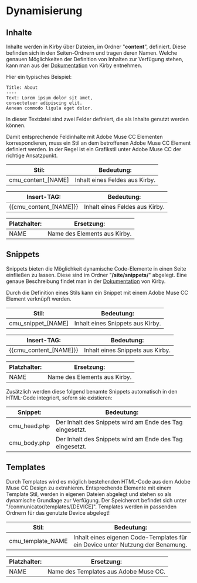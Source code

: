 # Dynamisierung

## Inhalte
Inhalte werden in Kirby über Dateien, im Ordner "**content**", definiert. Diese befinden sich in den Seiten-Ordnern und tragen deren Namen. Welche genauen Möglichkeiten der Definition von Inhalten zur Verfügung stehen, kann man aus der [Dokumentation](https://getkirby.com/docs/content) von Kirby entnehmen.

Hier ein typisches Beispiel:
```
Title: About
----
Text: Lorem ipsum dolor sit amet,
consectetuer adipiscing elit.
Aenean commodo ligula eget dolor.
```
In dieser Textdatei sind zwei Felder definiert, die als Inhalte genutzt werden können.

Damit entsprechende Feldinhalte mit Adobe Muse CC Elementen korrespondieren, muss ein Stil an dem betroffenen Adobe Muse CC Element definiert werden. In der Regel ist ein Grafikstil unter Adobe Muse CC der richtige Ansatzpunkt.

| Stil: | Bedeutung: |
| --- | --- |
| cmu\_content\_[NAME] | Inhalt eines Feldes aus Kirby. |
  
| Insert-TAG: | Bedeutung: |
| --- | --- |
| \{\{cmu\_content\_[NAME]\}\} | Inhalt eines Feldes aus Kirby. |


| Platzhalter: | Ersetzung: |
| --- | --- |
| NAME | Name des Elements aus Kirby. |

## Snippets
Snippets bieten die Möglichkeit dynamische Code-Elemente in einen Seite einfließen zu lassen. Diese sind im Ordner "**/site/snippets/**" abgelegt. Eine genaue Beschreibung findet man in der [Dokumentation](https://getkirby.com/docs/templates/snippets) von Kirby.

Durch die Definition eines Stils kann ein Snippet mit einem Adobe Muse CC Element verknüpft werden.

| Stil: | Bedeutung: |
| --- | --- |
  | cmu\_snippet\_[NAME] | Inhalt eines Snippets aus Kirby. |

| Insert-TAG: | Bedeutung: |
| --- | --- |
  | \{\{cmu\_content\_[NAME]\}\} | Inhalt eines Snippets aus Kirby. |

| Platzhalter: | Ersetzung: |
| --- | --- |
| NAME | Name des Elements aus Kirby. |

Zusätzlich werden diese folgend benamte Snippets automatisch in den HTML-Code integriert, sofern sie existieren:

| Snippet: | Bedeutung: |
| --- | --- |
| cmu_head.php | Der Inhalt des Snippets wird am Ende des <head> Tag eingesetzt. |
| cmu_body.php | Der Inhalt des Snippets wird am Ende des <body> Tag eingesetzt. |

## Templates
Durch Templates wird es möglich bestehenden HTML-Code aus dem Adobe Muse CC Design zu extrahieren. Entsprechende Elemente mit einem Template Stil, werden in eigenen Dateien abgelegt und stehen so als dynamische Grundlage zur Verfügung. Der Speicherort befindet sich unter "/conmunicator/templates/[DEVICE]". Templates werden in passenden Ordnern für das genutzte Device abgelegt!

| Stil: | Bedeutung: |
| --- | --- |
| cmu_template_NAME | Inhalt eines eigenen Code-Templates für ein Device unter Nutzung der Benamung.|

| Platzhalter: | Ersetzung: |
| --- | --- |
| NAME | Name des Templates aus Adobe Muse CC. |


